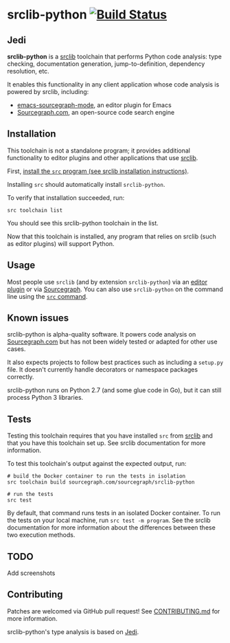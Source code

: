 # srclib-python [![Build Status](https://travis-ci.org/sourcegraph/srclib-python.png?branch=master)](https://travis-ci.org/sourcegraph/srclib-python)

## Jedi

**srclib-python** is a [srclib](https://sourcegraph.com/sourcegraph/srclib)
toolchain that performs Python code analysis: type checking, documentation
generation, jump-to-definition, dependency resolution, etc.

It enables this functionality in any client application whose code analysis is
powered by srclib, including:

* [emacs-sourcegraph-mode](https://sourcegraph.com/sourcegraph/emacs-sourcegraph-mode),
  an editor plugin for Emacs
* [Sourcegraph.com](https://sourcegraph.com), an open-source code search engine

## Installation

This toolchain is not a standalone program; it provides additional functionality
to editor plugins and other applications that use [srclib](https://srclib.org).

First,
[install the `src` program (see srclib installation instructions)](https://srclib.org/gettingstarted/).

Installing `src` should automatically install `srclib-python`.

To verify that installation succeeded, run:

```
src toolchain list
```

You should see this srclib-python toolchain in the list.

Now that this toolchain is installed, any program that relies on srclib (such as
editor plugins) will support Python.


## Usage

Most people use `srclib` (and by extension `srclib-python`) via an [editor plugin](https://srclib.org/plugins/emacs/) or
via [Sourcegraph](https://sourcegraph.com/). You can also use `srclib-python` on the command line using the [`src` command](https://srclib.org/api/overview/).


## Known issues

srclib-python is alpha-quality software. It powers code analysis on
[Sourcegraph.com](https://sourcegraph.com) but has not been widely tested or
adapted for other use cases.

It also expects projects to follow best practices such as including a `setup.py` file. It doesn't currently handle
decorators or namespace packages correctly.

srclib-python runs on Python 2.7 (and some glue code in Go), but it can still process Python 3 libraries.


## Tests

Testing this toolchain requires that you have installed `src` from
[srclib](https://sourcegraph.com/sourcegraph/srclib) and that you have this
toolchain set up. See srclib documentation for more information.

To test this toolchain's output against the expected output, run:

```
# build the Docker container to run the tests in isolation
src toolchain build sourcegraph.com/sourcegraph/srclib-python

# run the tests
src test
```

By default, that command runs tests in an isolated Docker container. To run the
tests on your local machine, run `src test -m program`. See the srclib
documentation for more information about the differences between these two
execution methods.

## TODO

Add screenshots



## Contributing

Patches are welcomed via GitHub pull request! See
[CONTRIBUTING.md](./CONTRIBUTING.md) for more information.

srclib-python's type analysis is based on
[Jedi](https://github.com/davidhalter/jedi).
